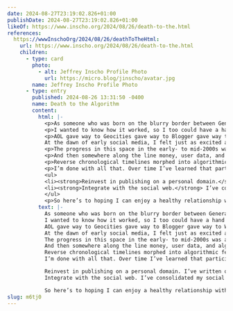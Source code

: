 ```yaml
---
date: 2024-08-27T23:19:02.826+01:00
publishDate: 2024-08-27T23:19:02.826+01:00
likeOf: https://www.inscho.org/2024/08/26/death-to-the.html
references:
  https://wwwInschoOrg/2024/08/26/deathToTheHtml:
    url: https://www.inscho.org/2024/08/26/death-to-the.html
    children:
      - type: card
        photo:
          - alt: Jeffrey Inscho Profile Photo
            url: https://micro.blog/jinscho/avatar.jpg
        name: Jeffrey Inscho Profile Photo
      - type: entry
        published: 2024-08-26 13:31:50 -0400
        name: Death to the Algorithm
        content:
          html: |-
            <p>As someone who was born on the blurry border between Generation X and the Millennial generation, I remember a time before the internet and I fondly recollect my curiosity surrounding the emerging internet in the late-90s. The infant internet was an extremely strange place. There were very few rules, even fewer boundaries and –  as far as I could gather – no limits to the interconnected potential of this new universe.</p>
            <p>I wanted to know how it worked, so I too could have a hand in creating the magic of the World Wide Web. I viewed page sources and inspected elements to learn how HTML and CSS fused together to make websites. I started making my own sites and added them to webrings. Remember those?</p>
            <p>AOL gave way to Geocities gave way to Blogger gave way to Wordpress, which led to MySpace which led to Twitter.
            At the dawn of early social media, I felt just as excited about using the web to connect and share with likeminded people who were equally excited about the promise of digital culture. The early days of Twitter felt like the Wild West. Everyone was exploiting the tech for their own needs via open APIs and user-generated features like the hashtag.</p>
            <p>The progress in this space in the early- to mid-2000s was a thing of wonder. We started to see its impact on communities, politics, art + culture, and social justice. Social media had become the great democratizer.</p>
            <p>And then somewhere along the line money, user data, and algorithms took over.</p>
            <p>Reverse chronological timelines morphed into algorithmic feeds labeled ‘For You,’ but the feeds don’t actually show posts from the people you follow. This helped create the attention economy and influencers were born. Shortly after, the 2016 &amp; 2020 elections helped create a toxic level of political polarization, online echo chambers fortified the barriers between those polarized, and misinformation campaigns continue to feed the flames of the burning social stack.</p>
            <p>I’m done with all that. Over time I’ve learned that participating in the attention economy negatively impacts my mental and emotional well being and I am making a conscious choice to walk away from it. In support of this decision, I am rethinking how I spend my time online. Connecting and sharing with people is still important to me, but I want to do it in a mindful and responsible way. Here’s how I plan to do this:</p>
            <ul>
            <li><strong>Reinvest in publishing on a personal domain.</strong> I’ve written on the web since I was a kid and I really enjoy the act of working through thoughts and then putting those thoughts out into the world to see what comes back. A personal site allows for writing at a deeper level than social media will allow and I maintain control over the final product. This website –  built on the Micro.Blog platform and underlying Hugo CMS – will be my home for that moving forward.</li>
            <li><strong>Integrate with the social web.</strong> I’ve consolidated my social media use to Mountains.Social, a decentralized instance of Mastodon that caters to outdoors enthusiasts. The people are friendly, the community is vibrant, the culture is healthy and there are no algorithms. I’m enjoying my time there. Check it out if you’re interested, or not. No pressure. All posts here will automatically cross-post there, as well as Bluesky (although I am not really hanging out there very much).</li>
            </ul>
            <p>So here’s to hoping I can enjoy a healthy relationship with the internet again. The spirit of the open web was a philosophical pillar for me at one point in my life, and I’m hoping that it will be again. Hello, old friend.</p>
          text: |-
            As someone who was born on the blurry border between Generation X and the Millennial generation, I remember a time before the internet and I fondly recollect my curiosity surrounding the emerging internet in the late-90s. The infant internet was an extremely strange place. There were very few rules, even fewer boundaries and –  as far as I could gather – no limits to the interconnected potential of this new universe.
            I wanted to know how it worked, so I too could have a hand in creating the magic of the World Wide Web. I viewed page sources and inspected elements to learn how HTML and CSS fused together to make websites. I started making my own sites and added them to webrings. Remember those?
            AOL gave way to Geocities gave way to Blogger gave way to Wordpress, which led to MySpace which led to Twitter.
            At the dawn of early social media, I felt just as excited about using the web to connect and share with likeminded people who were equally excited about the promise of digital culture. The early days of Twitter felt like the Wild West. Everyone was exploiting the tech for their own needs via open APIs and user-generated features like the hashtag.
            The progress in this space in the early- to mid-2000s was a thing of wonder. We started to see its impact on communities, politics, art + culture, and social justice. Social media had become the great democratizer.
            And then somewhere along the line money, user data, and algorithms took over.
            Reverse chronological timelines morphed into algorithmic feeds labeled ‘For You,’ but the feeds don’t actually show posts from the people you follow. This helped create the attention economy and influencers were born. Shortly after, the 2016 & 2020 elections helped create a toxic level of political polarization, online echo chambers fortified the barriers between those polarized, and misinformation campaigns continue to feed the flames of the burning social stack.
            I’m done with all that. Over time I’ve learned that participating in the attention economy negatively impacts my mental and emotional well being and I am making a conscious choice to walk away from it. In support of this decision, I am rethinking how I spend my time online. Connecting and sharing with people is still important to me, but I want to do it in a mindful and responsible way. Here’s how I plan to do this:

            Reinvest in publishing on a personal domain. I’ve written on the web since I was a kid and I really enjoy the act of working through thoughts and then putting those thoughts out into the world to see what comes back. A personal site allows for writing at a deeper level than social media will allow and I maintain control over the final product. This website –  built on the Micro.Blog platform and underlying Hugo CMS – will be my home for that moving forward.
            Integrate with the social web. I’ve consolidated my social media use to Mountains.Social, a decentralized instance of Mastodon that caters to outdoors enthusiasts. The people are friendly, the community is vibrant, the culture is healthy and there are no algorithms. I’m enjoying my time there. Check it out if you’re interested, or not. No pressure. All posts here will automatically cross-post there, as well as Bluesky (although I am not really hanging out there very much).

            So here’s to hoping I can enjoy a healthy relationship with the internet again. The spirit of the open web was a philosophical pillar for me at one point in my life, and I’m hoping that it will be again. Hello, old friend.
slug: m6tj0
---
```

